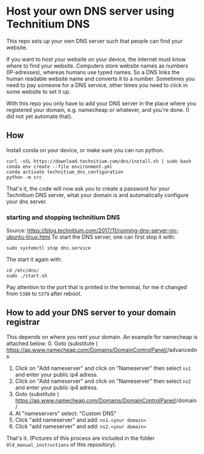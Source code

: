 # Host your own DNS server using Technitium DNS
This repo sets up your own DNS server such that people can find your website.

If you want to host your website on your device, the internet must know where to find your website. Computers store website names as numbers (IP-adresses), whereas humans use typed names. So a DNS links the human readable website name and converts it to a number. Sometimes you need to pay someone for a DNS service, other times you need to click in some website to set it up. 

With this repo you only have to add your DNS server in the place where you registered your domain, e.g. namecheap or whatever, and you're done. (I did not yet automate that).

## How
Install conda on your device, or make sure you can run python.
```
curl -sSL https://download.technitium.com/dns/install.sh | sudo bash
conda env create --file environment.yml
conda activate technitium_dns_configuration
python -m src
```
That's it, the code will now ask you to create a password for your Technitium DNS server, what your domain is and automatically configure your dns server.

### starting and stopping technitium DNS
Source: https://blog.technitium.com/2017/11/running-dns-server-on-ubuntu-linux.html
To start the DNS server, one can first stop it with:
```
sudo systemctl stop dns.service
```
The start it again with:
```
cd /etc/dns/
sudo ./start.sh
```
Pay attention to the port that is printed in the terminal, for me it changed from `5380` to `5379` after reboot.

## How to add your DNS server to your domain registrar
This depends on where you rent your domain. An example for namecheap is attached below:
0. Goto (substitute <your domain>)
https://ap.www.namecheap.com/Domains/DomainControlPanel/<your domain >/advancedns
1. Click on "Add nameserver" and click on "Nameserver" then select `ns1` and enter your public ip4 adress.
2. Click on "Add nameserver" and click on "Nameserver" then select `ns2` and enter your public ip4 adress.
3. Goto (substitute <your domain>)
https://ap.www.namecheap.com/Domains/DomainControlPanel/<your domain>/domain/
4. At "nameservers" select: "Custom DNS"
5. Click "add nameserver" and add: `ns1.<your domain>`
5. Click "add nameserver" and add: `ns2.<your domain>`

That's it. (Pictures of this process are included in the folder `Old_manual_instructions` of this repository).

